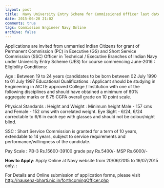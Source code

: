```yaml
---
layout: post
title:  Navy University Entry Scheme for Commissioned Officer last date 19th July-2015
date: 2015-06-20 21:02
comments: true
tags: Commission Engineer Navy Online
archive: false
---
```

Applications are invited from unmarried Indian Citizens for grant of Permanent Commission (PC) in Executive (GS) and Short Service Commission (SSC) Officer in Technical / Executive Branches of Indian Navy under University Entry Scheme (UES) for course commencing June-2016 : 
Eligibility Conditions: 

Age : Between 19 to 24 years (candidates to be born between 02 July 1990 to 01 July 1997
Educational Qualifications : Applicant should be studying in  Engineering in AICTE approved College / Institution with one of the following disciplines and should have obtained a minimum of 60% aggregate marks or 6.75 CGPA overall grade on 10 point scale. 


Physical Standards : Height and Weight : Minimum height Male - 157 cms and Female - 152 cms with correlated weight. Eye Sight - 6/24, 6/24 correctable to 6/6 in each eye with glasses and should not be colour/night blind. 

SSC : Short Service Commission is granted for a term of 10 years, extendable to 14 years, subject to service requirements and performance/willingness of the candidate.

Pay Scale : PB-3 Rs.15600-39100 grade pay Rs.5400/- MSP Rs.6000/- 

**How to Apply**: Apply Online at Navy website from 20/06/2015 to 19/07/2015 only. : 

For Details and Online submission of application forms, please visit   <http://nausena-bharti.nic.in/forthcomingOfficer.php>





